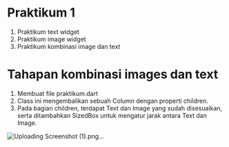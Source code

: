 # Praktikum 1

1. Praktikum text widget
2. Praktikum image widget
3. Praktikum kombinasi image dan text

# Tahapan kombinasi images dan text

1. Membuat file praktikum.dart 
2. Class ini mengembalikan sebuah Column dengan properti children.
3. Pada bagian children, terdapat Text dan Image yang sudah disesuaikan, serta ditambahkan SizedBox untuk mengatur jarak antara Text dan Image.

![Uploading Screenshot (1).png…]()
